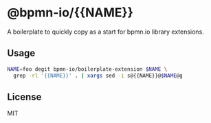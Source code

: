 # @bpmn-io/{{NAME}}

A boilerplate to quickly copy as a start for bpmn.io library extensions.

## Usage

```sh
NAME=foo degit bpmn-io/boilerplate-extension $NAME \
  grep -rl '{{NAME}}' . | xargs sed -i s@{{NAME}}@$NAME@g
```

## License

MIT
